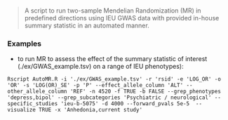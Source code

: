 # 
> A script to run two-sample Mendelian Randomization (MR) in predefined directions using IEU GWAS data with provided in-house summary statistic in an automated manner.

### Examples 
- to run MR to assess the effect of the summary statistic of interest (./ex/GWAS_example.tsv) on a range of IEU phenotypes):
 ```shell
Rscript AutoMR.R -i './ex/GWAS_example.tsv' -r 'rsid' -e 'LOG_OR' -o 'OR' -s 'LOG(OR)_SE' -p 'P' --effect_allele_column 'ALT' --other_allele_column 'REF' -n 4520 -f TRUE -b FALSE --grep_phenotypes 'depress,bipol' --grep_subcategories 'Psychiatric / neurological' --specific_studies 'ieu-b-5075' -d 4000 --forward_pvals 5e-5  --visualize TRUE -x 'Anhedonia,current study'
```  
